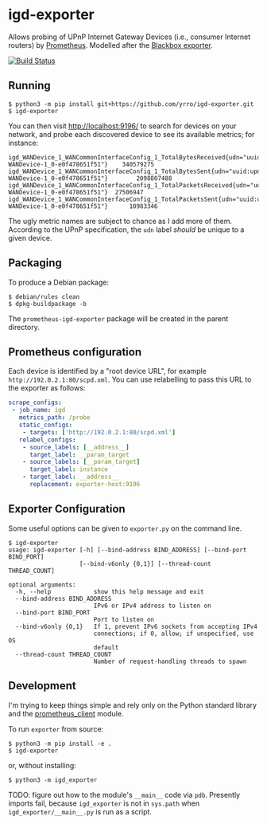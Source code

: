 igd-exporter
============

Allows probing of UPnP Internet Gateway Devices (i.e., consumer Internet
routers) by [Prometheus](https://prometheus.io/). Modelled after the
[Blackbox exporter](https://github.com/prometheus/blackbox_exporter).

[![Build Status](https://travis-ci.org/yrro/igd-exporter.svg?branch=master)](https://travis-ci.org/yrro/igd-exporter)

Running
-------

```
$ python3 -m pip install git+https://github.com/yrro/igd-exporter.git
$ igd-exporter
```

You can then visit <http://localhost:9196/> to search for devices on your
network, and probe each discovered device to see its available metrics; for
instance:

```
igd_WANDevice_1_WANCommonInterfaceConfig_1_TotalBytesReceived{udn="uuid:upnp-WANDevice-1_0-e0f478651f51"}    340579275
igd_WANDevice_1_WANCommonInterfaceConfig_1_TotalBytesSent{udn="uuid:upnp-WANDevice-1_0-e0f478651f51"}        2098807488
igd_WANDevice_1_WANCommonInterfaceConfig_1_TotalPacketsReceived{udn="uuid:upnp-WANDevice-1_0-e0f478651f51"}  27506947
igd_WANDevice_1_WANCommonInterfaceConfig_1_TotalPacketsSent{udn="uuid:upnp-WANDevice-1_0-e0f478651f51"}      10983346
```

The ugly metric names are subject to chance as I add more of them. According to
the UPnP specification, the `udn` label *should* be unique to a given device.

Packaging
---------

To produce a Debian package:

```
$ debian/rules clean
$ dpkg-buildpackage -b
```

The `prometheus-igd-exporter` package will be created in the parent directory.

Prometheus configuration
------------------------

Each device is identified by a "root device URL", for example
`http://192.0.2.1:80/scpd.xml`. You can use relabelling to pass this URL to the
exporter as follows:

```yaml
scrape_configs:
 - job_name: igd
   metrics_path: /probe
   static_configs:
    - targets: ['http://192.0.2.1:80/scpd.xml']
   relabel_configs:
    - source_labels: [__address__]
      target_label: __param_target
    - source_labels: [__param_target]
      target_label: instance
    - target_label: __address__
      replacement: exporter-host:9196
```

Exporter Configuration
----------------------

Some useful options can be given to `exporter.py` on the command line.

```
$ igd-exporter
usage: igd-exporter [-h] [--bind-address BIND_ADDRESS] [--bind-port BIND_PORT]
                    [--bind-v6only {0,1}] [--thread-count THREAD_COUNT]

optional arguments:
  -h, --help            show this help message and exit
  --bind-address BIND_ADDRESS
                        IPv6 or IPv4 address to listen on
  --bind-port BIND_PORT
                        Port to listen on
  --bind-v6only {0,1}   If 1, prevent IPv6 sockets from accepting IPv4
                        connections; if 0, allow; if unspecified, use OS
                        default
  --thread-count THREAD_COUNT
                        Number of request-handling threads to spawn
```

Development
-----------

I'm trying to keep things simple and rely only on the Python standard library
and the [prometheus_client](https://github.com/prometheus/client_python)
module.

To run `exporter` from source:

```
$ python3 -m pip install -e .
$ igd-exporter
```

or, without installing:


```
$ python3 -m igd_exporter
```

TODO: figure out how to the module's `__main__` code via `pdb`. Presently
imports fail, because `igd_exporter` is not in `sys.path` when
`igd_exporter/__main__.py` is run as a script.

